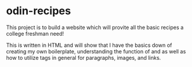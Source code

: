 # odin-recipes
This project is to build a website which will provite all the basic recipes a college freshman need!

This is written in HTML and will show that I have the basics down of creating my own boilerplate, understanding the function of <head> and <body> as well as how to utilize tags in general for paragraphs, images, and links. 